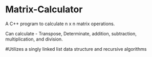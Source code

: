 # Matrix-Calculator
A C++ program to calculate n x n matrix operations.

Can calculate - Transpose, Determinate, addition, subtraction, multiplication, and division.

#Utilizes a singly linked list data structure and recursive algorithms

